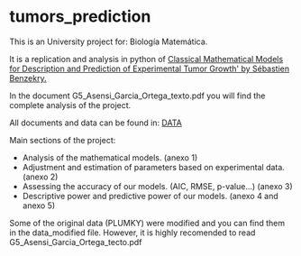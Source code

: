 # tumors_prediction
This is an University project for: Biología Matemática. 

It is a replication and analysis in python of [Classical Mathematical Models for Description and Prediction of Experimental Tumor Growth' by Sébastien Benzekry.]( 
https://journals.plos.org/ploscompbiol/article?id=10.1371/journal.pcbi.1003800)

In the document G5_Asensi_Garcia_Ortega_texto.pdf you will find the complete analysis of the project. 

All documents and data can be found in: [DATA](https://github.com/cristinavaghi/plumky#python-packages)

Main sections of the project: 
- Analysis of the mathematical models. (anexo 1)
- Adjustment and estimation of parameters based on experimental data. (anexo 2)
- Assessing the accuracy of our models. (AIC, RMSE, p-value...) (anexo 3)
- Descriptive power and predictive power of our models.  (anexo 4 and anexo 5)

Some of the original data (PLUMKY) were modified and you can find them in the data_modified file. 
However, it is highly recomended to read G5_Asensi_Garcia_Ortega_tecto.pdf

